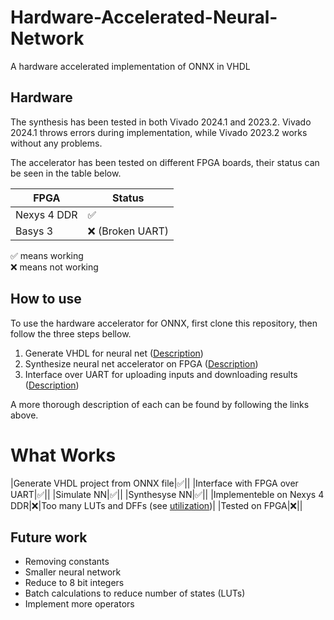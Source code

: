# Hardware-Accelerated-Neural-Network

A hardware accelerated implementation of ONNX in VHDL

## Hardware

The synthesis has been tested in both Vivado 2024.1 and 2023.2. Vivado 2024.1 throws errors during implementation, while Vivado 2023.2 works without any problems.

The accelerator has been tested on different FPGA boards, their status can be seen in the table below.

|FPGA       |Status   |
|-----------|---------|
|Nexys 4 DDR|✅     |
|Basys 3    |❌ (Broken UART)      |


✅ means working  
❌ means not working

## How to use

To use the hardware accelerator for ONNX, first clone this repository, then follow the three steps bellow.

1. Generate VHDL for neural net ([Description](generator/README.md))
2. Synthesize neural net accelerator on FPGA ([Description](accelerator/README.md))
3. Interface over UART for uploading inputs and downloading results ([Description](interface/README.md))

A more thorough description of each can be found by following the links above.

# What Works

|Generate VHDL project from ONNX file|✅||
|Interface with FPGA over UART|✅||
|Simulate NN|✅||
|Synthesyse NN|✅||
|Implementeble on Nexys 4 DDR|❌|Too many LUTs and DFFs (see [utilization](accelerator/test.md))|
|Tested on FPGA|❌||

## Future work
* Removing constants
* Smaller neural network
* Reduce to 8 bit integers
* Batch calculations to reduce number of states (LUTs)
* Implement more operators
